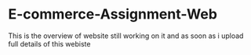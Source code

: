 # E-commerce-Assignment-Web
This is the overview of website still working on it and as soon as i upload full details of this webiste
